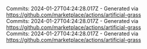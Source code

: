 Commits: 2024-01-27T04:24:28.017Z - Generated via https://github.com/marketplace/actions/artificial-grass
<br>
Commits: 2024-01-27T04:24:28.017Z - Generated via https://github.com/marketplace/actions/artificial-grass
<br>
Commits: 2024-01-27T04:24:28.017Z - Generated via https://github.com/marketplace/actions/artificial-grass
<br>
